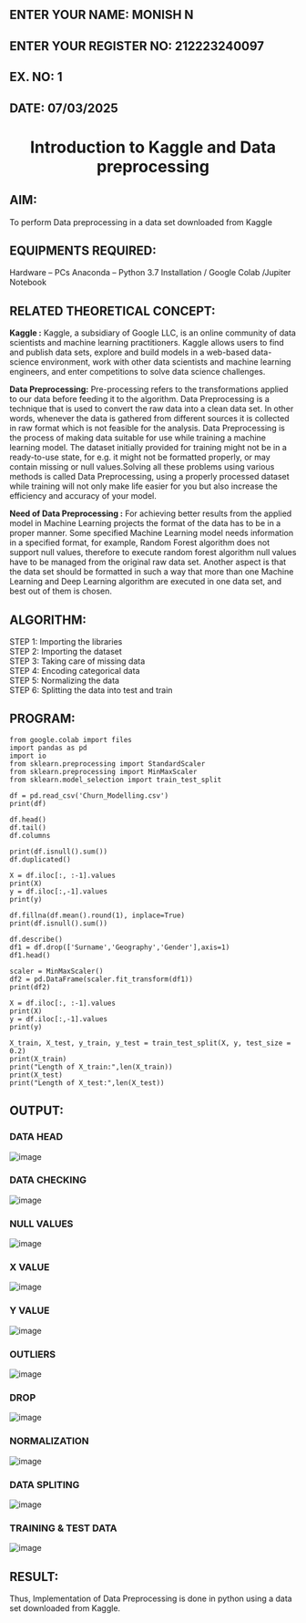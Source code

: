## ENTER YOUR NAME: MONISH N
## ENTER YOUR REGISTER NO: 212223240097
## EX. NO: 1
## DATE: 07/03/2025
<H1 ALIGN =CENTER> Introduction to Kaggle and Data preprocessing</H1>

## AIM:
To perform Data preprocessing in a data set downloaded from Kaggle

## EQUIPMENTS REQUIRED:
Hardware – PCs
Anaconda – Python 3.7 Installation / Google Colab /Jupiter Notebook

## RELATED THEORETICAL CONCEPT:
**Kaggle :**
Kaggle, a subsidiary of Google LLC, is an online community of data scientists and machine learning practitioners. Kaggle allows users to find and publish data sets, explore and build models in a web-based data-science environment, work with other data scientists and machine learning engineers, and enter competitions to solve data science challenges.

**Data Preprocessing:**
Pre-processing refers to the transformations applied to our data before feeding it to the algorithm. Data Preprocessing is a technique that is used to convert the raw data into a clean data set. In other words, whenever the data is gathered from different sources it is collected in raw format which is not feasible for the analysis.
Data Preprocessing is the process of making data suitable for use while training a machine learning model. The dataset initially provided for training might not be in a ready-to-use state, for e.g. it might not be formatted properly, or may contain missing or null values.Solving all these problems using various methods is called Data Preprocessing, using a properly processed dataset while training will not only make life easier for you but also increase the efficiency and accuracy of your model.

**Need of Data Preprocessing :**
For achieving better results from the applied model in Machine Learning projects the format of the data has to be in a proper manner. Some specified Machine Learning model needs information in a specified format, for example, Random Forest algorithm does not support null values, therefore to execute random forest algorithm null values have to be managed from the original raw data set.
Another aspect is that the data set should be formatted in such a way that more than one Machine Learning and Deep Learning algorithm are executed in one data set, and best out of them is chosen.


## ALGORITHM:
STEP 1: Importing the libraries<BR>
STEP 2: Importing the dataset<BR>
STEP 3: Taking care of missing data<BR>
STEP 4: Encoding categorical data<BR>
STEP 5: Normalizing the data<BR>
STEP 6: Splitting the data into test and train<BR>

##  PROGRAM:
```
from google.colab import files
import pandas as pd
import io
from sklearn.preprocessing import StandardScaler
from sklearn.preprocessing import MinMaxScaler
from sklearn.model_selection import train_test_split

df = pd.read_csv('Churn_Modelling.csv')
print(df)

df.head()
df.tail()
df.columns

print(df.isnull().sum())
df.duplicated()

X = df.iloc[:, :-1].values
print(X)
y = df.iloc[:,-1].values
print(y)

df.fillna(df.mean().round(1), inplace=True)
print(df.isnull().sum())

df.describe()
df1 = df.drop(['Surname','Geography','Gender'],axis=1)
df1.head()

scaler = MinMaxScaler()
df2 = pd.DataFrame(scaler.fit_transform(df1))
print(df2)

X = df.iloc[:, :-1].values
print(X)
y = df.iloc[:,-1].values
print(y)

X_train, X_test, y_train, y_test = train_test_split(X, y, test_size = 0.2)
print(X_train)
print("Length of X_train:",len(X_train))
print(X_test)
print("Length of X_test:",len(X_test))
```

## OUTPUT:
### DATA HEAD 
![image](https://github.com/Lavanyajoyce/Ex-1-NN/assets/118708024/b6421015-1968-410c-bea8-96e25b836dc3)
### DATA CHECKING
![image](https://github.com/Lavanyajoyce/Ex-1-NN/assets/118708024/bc61200c-c9c4-4069-ac66-5298d81c9af6)
### NULL VALUES
![image](https://github.com/Lavanyajoyce/Ex-1-NN/assets/118708024/31c7b09e-6cf8-4fd4-b50e-70c594c7f68a)
### X VALUE
![image](https://github.com/R-Udayakumar/Ex-1-NN/assets/118708024/52125358-7674-445f-ab3c-3c14b6ffdecc)
### Y VALUE
![image](https://github.com/R-Udayakumar/Ex-1-NN/assets/118708024/1b782e02-58f2-4c18-a36e-af887571ac76)
### OUTLIERS
![image](https://github.com/R-Udayakumar/Ex-1-NN/assets/118708024/875b36a6-7c2f-440e-b903-68a64c1e0d9f)
### DROP
![image](https://github.com/R-Udayakumar/Ex-1-NN/assets/118708024/5b33f2eb-0eb4-499c-a68e-a9de4dfeeb0a)
### NORMALIZATION
![image](https://github.com/R-Udayakumar/Ex-1-NN/assets/118708024/b86e4907-7082-46d5-ac42-d60ead60433e)
### DATA SPLITING
![image](https://github.com/R-Udayakumar/Ex-1-NN/assets/118708024/f8c2564a-9335-4e2a-af63-c47a856079f4)
### TRAINING & TEST DATA 
![image](https://github.com/R-Udayakumar/Ex-1-NN/assets/118708024/ec63aef9-fb98-4190-85a0-1aefc9b7fed6)

## RESULT:
Thus, Implementation of Data Preprocessing is done in python  using a data set downloaded from Kaggle.


